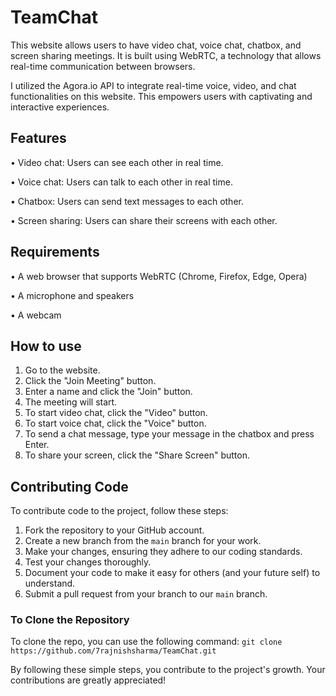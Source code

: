 # TeamChat

This website allows users to have video chat, voice chat, chatbox, and screen sharing meetings. It is built using WebRTC, a technology that allows real-time communication between browsers.

I utilized the Agora.io API to integrate real-time voice, video, and chat functionalities on this website. This empowers users with captivating and interactive experiences.

## Features

•	Video chat: Users can see each other in real time. 

•	Voice chat: Users can talk to each other in real time.

•	Chatbox: Users can send text messages to each other.

•	Screen sharing: Users can share their screens with each other.

## Requirements

 •	A web browser that supports WebRTC (Chrome, Firefox, Edge, Opera)
 
 •	A microphone and speakers
 
 •	A webcam
 
## How to use

1.	Go to the website.
2.	Click the "Join Meeting" button.
3.	Enter a name and click the "Join" button.
4.	The meeting will start.
5.	To start video chat, click the "Video" button.
6.	To start voice chat, click the "Voice" button.
7.	To send a chat message, type your message in the chatbox and press Enter.
8.	To share your screen, click the "Share Screen" button.

## Contributing Code

To contribute code to the project, follow these steps:

1. Fork the repository to your GitHub account.
2. Create a new branch from the `main` branch for your work.
3. Make your changes, ensuring they adhere to our coding standards.
4. Test your changes thoroughly.
5. Document your code to make it easy for others (and your future self) to understand.
6. Submit a pull request from your branch to our `main` branch.


### To Clone the Repository

To clone the repo, you can use the following command:
`git clone https://github.com/7rajnishsharma/TeamChat.git`

By following these simple steps, you contribute to the project's growth. Your contributions are greatly appreciated!
 
